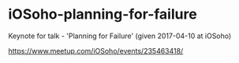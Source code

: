 # iOSoho-planning-for-failure
Keynote for talk - 'Planning for Failure' (given 2017-04-10 at iOSoho)

https://www.meetup.com/iOSoho/events/235463418/
